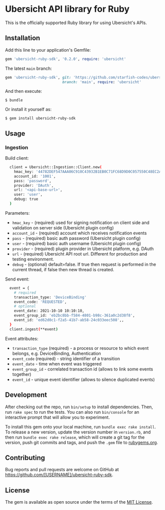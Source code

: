 # Ubersicht API library for Ruby

This is the officially supported Ruby library for using Ubersicht's APIs.

## Installation

Add this line to your application's Gemfile:

```ruby
gem 'ubersicht-ruby-sdk', '0.2.0', require: 'ubersicht'
```

The latest `main` branch:

```ruby
gem 'ubersicht-ruby-sdk', git: 'https://github.com/starfish-codes/ubersicht-ruby-sdk.git',
                          branch: 'main', require: 'ubersicht'
```

And then execute:

    $ bundle

Or install it yourself as:

    $ gem install ubersicht-ruby-sdk

## Usage

### Ingestion

Build client:

```sh
  client = Ubersicht::Ingestion::Client.new(
    hmac_key: '44782DEF547AAA06C910C43932B1EB0C71FC68D9D0C057550C48EC2ACF6BA056',
    account_id: '1001',
    pass: 'password',
    provider: 'DAuth',
    url: '<api-base-url>',
    user: 'user',
    debug: true
  )
```

Parameters:

* `hmac_key` - (required) used for signing notification on client side and validation on server side (Ubersicht plugin config)
* `account_id` - (required) account which receives notification events
* `pass` - (required) basic auth password (Ubersicht plugin config)
* `user` - (required) basic auth username (Ubersicht plugin config)
* `provider` - (required) plugin provider in Ubersicht platform, e.g. DAuth
* `url` - (required) Ubersicht API root url. Different for production and testing environment.
* `debug` - (optional) default=false. If true then request is performed in the current thread, if false then new thread is created.

Send event:

```sh
  event = {
    # required
    transaction_type: 'DeviceBinding'
    event_code: 'REQUESTED',
    # optional
    event_date: 2021-10-10 10:10:10,
    event_group_id: 'eb2bc8bb-f584-4801-b98c-361a0c2d38f8',
    event_id: 'ed62d0c1-f2a5-41b7-ab58-24c033eec508',,
  }
  client.ingest(**event)
```

Event attributes:

* `transaction_type` (required) - a process or resource to which event belongs, e.g. DeviceBinding, Authentication
* `event_code` (required) - string identifier of a transition
* `event_date` - time when event was triggered
* `event_group_id` - correlated transaction id (allows to link some events together)
* `event_id` - unique event identifier (allows to silence duplicated events)

## Development

After checking out the repo, run `bin/setup` to install dependencies.
Then, run `rake spec` to run the tests.
You can also run `bin/console` for an interactive prompt that will allow you to experiment.

To install this gem onto your local machine, run `bundle exec rake install`.
To release a new version, update the version number in `version.rb`, and then run `bundle exec rake release`,
which will create a git tag for the version, push git commits and tags, and push the `.gem`
file to [rubygems.org](https://rubygems.org).

## Contributing

Bug reports and pull requests are welcome on GitHub at https://github.com/[USERNAME]/ubersicht-ruby-sdk.

## License

The gem is available as open source under the terms of the [MIT License](https://opensource.org/licenses/MIT).
